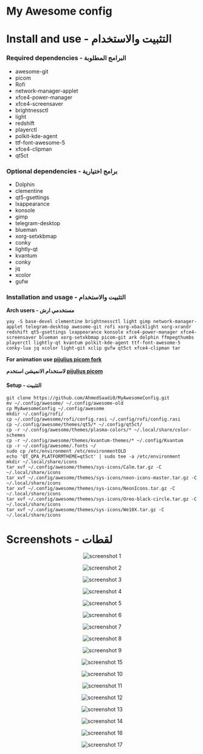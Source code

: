 # My Awesome config

# Install and use - التثبيت والاستخدام

### Required dependencies - البرامج المطلوبة

- awesome-git
- picom
- Rofi
- network-manager-applet
- xfce4-power-manager
- xfce4-screensaver
- brightnessctl
- light
- redshift
- playerctl
- polkit-kde-agent
- ttf-font-awesome-5
- xfce4-clipman
- qt5ct

### Optional dependencies - برامج اختيارية

- Dolphin
- clementine
- qt5-gsettings
- lxappearance
- konsole
- gimp
- telegram-desktop
- blueman
- xorg-setxkbmap
- conky
- lightly-qt
- kvantum
- conky
- jq
- xcolor
- gufw

### Installation and usage - التثبيت والاستخدام

<b>Arch users - مستخدمي ارش </b>

    yay -S base-devel clementine brightnessctl light gimp network-manager-applet telegram-desktop awesome-git rofi xorg-xbacklight xorg-xrandr redshift qt5-gsettings lxappearance konsole xfce4-power-manager xfce4-screensaver blueman xorg-setxkbmap picom-git ark dolphin ffmpegthumbs playerctl lightly-qt kvantum polkit-kde-agent ttf-font-awesome-5 conky-lua jq xcolor light-git xclip gufw qt5ct xfce4-clipman tar

<b>For animation use <a href="https://github.com/pijulius/picom"> pijulius picom fork </a></b>

<b>لاستخدام الانميشن استخدم <a href="https://github.com/pijulius/picom"> pijulius picom </a></b>


#### Setup - التثبيت
	git clone https://github.com/AhmedSaadi0/MyAwesomeConfig.git
	mv ~/.config/awesome/ ~/.config/awesome-old
	cp MyAwesomeConfig ~/.config/awesome
	mkdir ~/.config/rofi/
    cp ~/.config/awesome/rofi/config.rasi ~/.config/rofi/config.rasi
    cp ~/.config/awesome/themes/qt5/* ~/.config/qt5ct/
    cp -r ~/.config/awesome/themes/plasma-colors/* ~/.local/share/color-schemes
    cp -r ~/.config/awesome/themes/kvantum-themes/* ~/.config/Kvantum
    cp -r ~/.config/awesome/.fonts ~/
	sudo cp /etc/environment /etc/environmentOLD
	echo 'QT_QPA_PLATFORMTHEME=qt5ct' | sudo tee -a /etc/environment
	mkdir ~/.local/share/icons
	tar xvf ~/.config/awesome/themes/sys-icons/Calm.tar.gz -C ~/.local/share/icons
	tar xvf ~/.config/awesome/themes/sys-icons/neon-icons-master.tar.gz -C ~/.local/share/icons
	tar xvf ~/.config/awesome/themes/sys-icons/NeonIcons.tar.gz -C ~/.local/share/icons
	tar xvf ~/.config/awesome/themes/sys-icons/Oreo-black-circle.tar.gz -C ~/.local/share/icons
	tar xvf ~/.config/awesome/themes/sys-icons/We10X.tar.gz -C ~/.local/share/icons

# Screenshots - لقطات

<p align='center'>
	<img alt='screenshot 1' src='https://github.com/AhmedSaadi0/MyAwesomeConfig/blob/master/screenshots/1.png'/>
</p>
<p align='center'>
	<img alt='screenshot 2' src='https://github.com/AhmedSaadi0/MyAwesomeConfig/blob/master/screenshots/2.png'/>
</p>
<p align='center'>
	<img alt='screenshot 3' src='https://github.com/AhmedSaadi0/MyAwesomeConfig/blob/master/screenshots/3.png'/>
</p>
<p align='center'>
	<img alt='screenshot 4' src='https://github.com/AhmedSaadi0/MyAwesomeConfig/blob/master/screenshots/4.png'/>
</p>
<p align='center'>
	<img alt='screenshot 5' src='https://github.com/AhmedSaadi0/MyAwesomeConfig/blob/master/screenshots/5.png'/>
</p>
<p align='center'>
	<img alt='screenshot 6' src='https://github.com/AhmedSaadi0/MyAwesomeConfig/blob/master/screenshots/6.png'/>
</p>
<p align='center'>
	<img alt='screenshot 7' src='https://github.com/AhmedSaadi0/MyAwesomeConfig/blob/master/screenshots/7.png'/>
</p>
<p align='center'>
	<img alt='screenshot 8' src='https://github.com/AhmedSaadi0/MyAwesomeConfig/blob/master/screenshots/8.png'/>
</p>
<p align='center'>
	<img alt='screenshot 9' src='https://github.com/AhmedSaadi0/MyAwesomeConfig/blob/master/screenshots/9.png'/>
</p>
<p align='center'>
	<img alt='screenshot 15' src='https://github.com/AhmedSaadi0/MyAwesomeConfig/blob/master/screenshots/15.png'/>
</p>
<p align='center'>
	<img alt='screenshot 10' src='https://github.com/AhmedSaadi0/MyAwesomeConfig/blob/master/screenshots/10.png'/>
</p>
<p align='center'>
	<img alt='screenshot 11' src='https://github.com/AhmedSaadi0/MyAwesomeConfig/blob/master/screenshots/11.png'/>
</p>
<p align='center'>
	<img alt='screenshot 12' src='https://github.com/AhmedSaadi0/MyAwesomeConfig/blob/master/screenshots/12.png'/>
</p>
<p align='center'>
	<img alt='screenshot 13' src='https://github.com/AhmedSaadi0/MyAwesomeConfig/blob/master/screenshots/13.png'/>
</p>
<p align='center'>
	<img alt='screenshot 14' src='https://github.com/AhmedSaadi0/MyAwesomeConfig/blob/master/screenshots/14.png'/>
</p>
<p align='center'>
	<img alt='screenshot 16' src='https://github.com/AhmedSaadi0/MyAwesomeConfig/blob/master/screenshots/16.png'/>
</p>
<p align='center'>
	<img alt='screenshot 17' src='https://github.com/AhmedSaadi0/MyAwesomeConfig/blob/master/screenshots/17.png'/>
</p>
